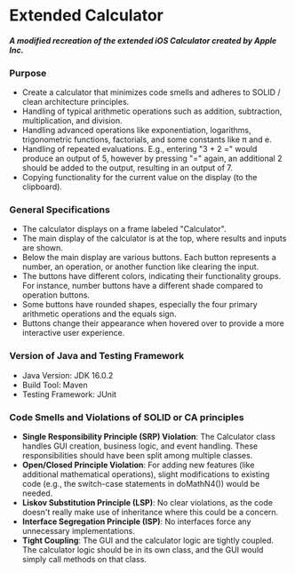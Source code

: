 # Extended Calculator
#### _A modified recreation of the extended iOS Calculator created by Apple Inc._

### Purpose

- Create a calculator that minimizes code smells and adheres to SOLID / clean architecture principles.
- Handling of typical arithmetic operations such as addition, subtraction, multiplication, and division.
- Handling advanced operations like exponentiation, logarithms, trigonometric functions, factorials, and some constants like π and e.
- Handling of repeated evaluations. E.g., entering "3 + 2 =" would produce an output of 5, however by pressing "=" again, an additional 2 should be added to the output, resulting in an output of 7.
- Copying functionality for the current value on the display (to the clipboard).

### General Specifications

- The calculator displays on a frame labeled "Calculator".
- The main display of the calculator is at the top, where results and inputs are shown.
- Below the main display are various buttons. Each button represents a number, an operation, or another function like clearing the input.
- The buttons have different colors, indicating their functionality groups. For instance, number buttons have a different shade compared to operation buttons.
- Some buttons have rounded shapes, especially the four primary arithmetic operations and the equals sign.
- Buttons change their appearance when hovered over to provide a more interactive user experience.

### Version of Java and Testing Framework

- Java Version: JDK 16.0.2
- Build Tool: Maven
- Testing Framework: JUnit

### Code Smells and Violations of SOLID or CA principles

- **Single Responsibility Principle (SRP) Violation**: The Calculator class handles GUI creation, business logic, and event handling. These responsibilities should have been split among multiple classes.
- **Open/Closed Principle Violation**: For adding new features (like additional mathematical operations), slight modifications to existing code (e.g., the switch-case statements in doMathN4()) would be needed.
- **Liskov Substitution Principle (LSP)**: No clear violations, as the code doesn't really make use of inheritance where this could be a concern.
- **Interface Segregation Principle (ISP)**: No interfaces force any unnecessary implementations.
- **Tight Coupling**: The GUI and the calculator logic are tightly coupled. The calculator logic should be in its own class, and the GUI would simply call methods on that class.
